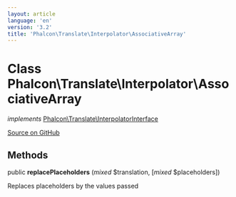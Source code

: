```yaml
---
layout: article
language: 'en'
version: '3.2'
title: 'Phalcon\Translate\Interpolator\AssociativeArray'
---
```

# Class **Phalcon\Translate\Interpolator\AssociativeArray**

*implements* [Phalcon\Translate\InterpolatorInterface](/3.2/en/api/Phalcon_Translate_InterpolatorInterface)

<a href="https://github.com/phalcon/cphalcon/tree/v3.2.0/phalcon/translate/interpolator/associativearray.zep" class="btn btn-default btn-sm">Source on GitHub</a>

## Methods
public  **replacePlaceholders** (*mixed* $translation, [*mixed* $placeholders])

Replaces placeholders by the values passed



